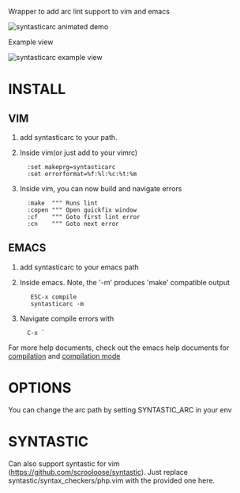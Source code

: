 Wrapper to add arc lint support to vim and emacs

![syntasticarc animated demo](http://i.imgur.com/mfz0h.gif)

Example view

![syntasticarc example view](http://i.imgur.com/lrmVb.png)

INSTALL
=======

VIM
---

1. add syntasticarc to your path.
2. Inside vim(or just add to your vimrc)

         :set makeprg=syntasticarc
         :set errorformat=%f:%l:%c:%t:%m

3. Inside vim, you can now build and navigate errors

         :make  """ Runs lint
         :copen """ Open quickfix window
         :cf    """ Goto first lint error
         :cn    """ Goto next error

EMACS
-----

1. add syntasticarc to your emacs path
2. Inside emacs.  Note, the '-m' produces 'make' compatible output

          ESC-x compile
          syntasticarc -m

3.  Navigate compile errors with

          C-x `

For more help documents, check out the emacs help documents for
[compilation](http://www.delorie.com/gnu/docs/emacs/emacs_317.html)
and [compilation mode](http://www.delorie.com/gnu/docs/emacs/emacs_319.html)

OPTIONS
=======

You can change the arc path by setting SYNTASTIC_ARC in your env


SYNTASTIC
=========

Can also support syntastic for vim (https://github.com/scrooloose/syntastic).
Just replace syntastic/syntax_checkers/php.vim with the provided one here.
